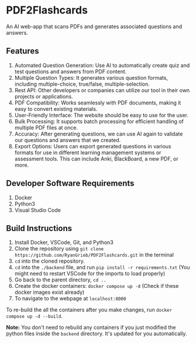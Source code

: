 # PDF2Flashcards

An AI web-app that scans PDFs and generates associated questions and answers.

## Features

1. Automated Question Generation: Use AI to automatically create quiz and test
   questions and answers from PDF content.
2. Multiple Question Types: It generates various question formats, including
   multiple-choice, true/false, multiple-selection.
3. Rest API: Other developers or companies can utilize our tool in their own projects
   or applications.
4. PDF Compatibility: Works seamlessly with PDF documents, making it easy to
   convert existing materials.
5. User-Friendly Interface: The website should be easy to use for the user.
6. Bulk Processing: It supports batch processing for efficient handling of multiple
   PDF files at once.
7. Accuracy: After generating questions, we can use AI again to validate our
   questions and answers that we created.
8. Export Options: Users can export generated questions in various formats for use
   in different learning management systems or assessment tools. This can include
   Anki, BlackBoard, a new PDF, or more.

## Developer Software Requirements

1. Docker
2. Python3
3. Visual Studio Code

## Build Instructions

1. Install Docker, VSCode, Git, and Python3
2. Clone the repository using `git clone https://github.com/RyanGrieb/PDF2Flashcards.git` in the terminal
3. `cd` into the cloned repository.
4. `cd` into the `./backend` file, and run `pip install -r requirements.txt` (You might need to restart VSCode for the imports to load properly)
5. Go back to the parent directory, `cd ..`
6. Create the docker containers: `docker compose up -d` (Check if these docker images exist already)
7. To navigate to the webpage at `localhost:8000`

To re-build the all the containers after you make changes, run `docker compose up -d --build`.

**Note:** You don't need to rebuild any containers if you just modified the python files inside the `backend` directory. It's updated for you automatically.
